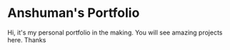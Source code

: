 # Anshuman's Portfolio

Hi, it's my personal portfolio in the making. You will see amazing projects here.
Thanks